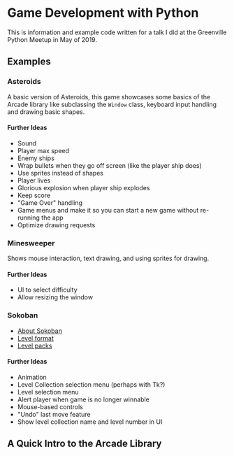 # Game Development with Python

This is information and example code written for a talk I did at
the Greenville Python Meetup in May of 2019.

## Examples

### Asteroids

A basic version of Asteroids, this game showcases some basics of the Arcade
library like subclassing the `Window` class, keyboard input handling and
drawing basic shapes.

#### Further Ideas

- Sound
- Player max speed
- Enemy ships
- Wrap bullets when they go off screen (like the player ship does)
- Use sprites instead of shapes
- Player lives
- Glorious explosion when player ship explodes
- Keep score
- "Game Over" handling
- Game menus and make it so you can start a new game without re-running the app
- Optimize drawing requests

### Minesweeper

Shows mouse interaction, text drawing, and using sprites for drawing.

#### Further Ideas

- UI to select difficulty
- Allow resizing the window

### Sokoban

- [About Sokoban](https://en.wikipedia.org/wiki/Sokoban)
- [Level format](http://www.sokobano.de/wiki/index.php?title=Level_format)
- [Level packs](http://www.sourcecode.se/sokoban/levels)

#### Further Ideas

- Animation
- Level Collection selection menu (perhaps with Tk?)
- Level selection menu
- Alert player when game is no longer winnable
- Mouse-based controls
- "Undo" last move feature
- Show level collection name and level number in UI

## A Quick Intro to the Arcade Library

